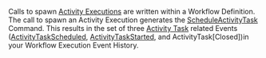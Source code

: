 Calls to spawn [Activity Executions](/docs/concepts/what-is-an-activity-execution) are written within a Workflow Definition.
The call to spawn an Activity Execution generates the [ScheduleActivityTask](/docs/concepts/what-is-a-command#scheduleactivitytask) Command.
This results in the set of three [Activity Task](/docs/concepts/what-is-an-activity-task) related Events ([ActivityTaskScheduled](/docs/reference/events/#activitytaskscheduled), [ActivityTaskStarted](/docs/reference/events/#activitytaskstarted), and ActivityTask[Closed])in your Workflow Execution Event History.
